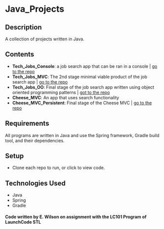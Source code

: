# Java_Projects

## Description
A collection of projects written in Java.

## Contents
* **Tech_Jobs_Console**: a job search app that can be ran in a console | [go to the repo](https://github.com/Wilson110/techjobs-console-java)
* **Tech_Jobs_MVC**: The 2nd stage minimal viable product of the job search app | [go to the repo](https://github.com/Wilson110/techjobs-mvc
)
* **Tech_Jobs_OO**: Final stage of the job search app written using object oriented programming patterns | [got to the repo](https://github.com/Wilson110/techjobs-oo)
* **Cheese_MVC**: An app that uses search functionality
* **Cheese_MVC_Persistent**: Final stage of the Cheese MVC | [go to the repo](https://github.com/Wilson110/cheese-mvc-persistent)

## Requirements
All programs are written in Java and use the Spring framework, Gradle build tool, and their dependencies. 

## Setup
* Clone each repo to run, or click to view code.

## Technologies Used
* Java
* Spring
* Gradle

#### Code written by E. Wilson on assignment with the LC101 Program of LaunchCode STL
